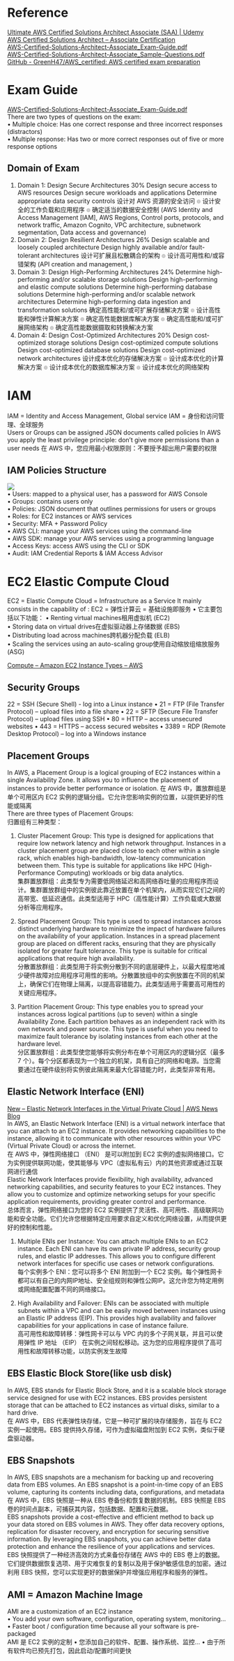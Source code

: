 # Reference
[Ultimate AWS Certified Solutions Architect Associate (SAA) | Udemy](https://www.udemy.com/course/aws-certified-solutions-architect-associate-saa-c03/)  
[AWS Certified Solutions Architect – Associate Certification](https://aws.amazon.com/certification/certified-solutions-architect-associate/)  
[AWS-Certified-Solutions-Architect-Associate\_Exam-Guide.pdf](https://d1.awsstatic.com/training-and-certification/docs-sa-assoc/AWS-Certified-Solutions-Architect-Associate_Exam-Guide.pdf)  
[AWS-Certified-Solutions-Architect-Associate\_Sample-Questions.pdf](https://d1.awsstatic.com/training-and-certification/docs-sa-assoc/AWS-Certified-Solutions-Architect-Associate_Sample-Questions.pdf)  
[GitHub - GreenH47/AWS\_certified: AWS certified exam preparation](https://github.com/GreenH47/AWS_certified)  

# Exam Guide 
[AWS-Certified-Solutions-Architect-Associate\_Exam-Guide.pdf](https://d1.awsstatic.com/training-and-certification/docs-sa-assoc/AWS-Certified-Solutions-Architect-Associate_Exam-Guide.pdf)  
There are two types of questions on the exam:  
• Multiple choice: Has one correct response and three incorrect responses (distractors)  
• Multiple response: Has two or more correct responses out of five or more response options  

## Domain of Exam  
1. Domain 1: Design Secure Architectures 30%   Design secure access to AWS resources Design secure workloads and applications Determine appropriate data security controls 设计对 AWS 资源的安全访问 ๏ 设计安全的工作负载和应用程序 ๏ 确定适当的数据安全控制 (AWS Identity and Access Management [IAM], AWS Regions, Control ports, protocols, and network traffic, Amazon Cognito, VPC architecture, subnetwork segmentation, Data access and governance)  
2. Domain 2: Design Resilient Architectures 26%  Design scalable and loosely coupled architecture Design highly available and/or fault-tolerant architectures 设计可扩展且松散耦合的架构 ๏ 设计高可用性和/或容错架构 (API creation and management, )  
3. Domain 3: Design High-Performing Architectures 24%   Determine high-performing and/or scalable storage solutions Design high-performing and elastic compute solutions Determine high-performing database solutions Determine high-performing and/or scalable network architectures Determine high-performing data ingestion and transformation solutions 确定高性能和/或可扩展存储解决方案 ๏ 设计高性能和弹性计算解决方案 ๏ 确定高性能数据库解决方案 ๏ 确定高性能和/或可扩展网络架构 ๏ 确定高性能数据摄取和转换解决方案  
4. Domain 4: Design Cost-Optimized Architectures 20%  Design cost-optimized storage solutions Design cost-optimized compute solutions Design cost-optimized database solutions Design cost-optimized network architectures 设计成本优化的存储解决方案 ๏ 设计成本优化的计算解决方案 ๏ 设计成本优化的数据库解决方案 ๏ 设计成本优化的网络架构

# IAM
IAM = Identity and Access Management, Global service IAM = 身份和访问管理、全球服务  
Users or Groups can be assigned JSON documents called policies In AWS you apply the least  privilege principle: don’t give more permissions than a user needs 在 AWS 中，您应用最小权限原则：不要授予超出用户需要的权限  
## IAM Policies Structure
![](img/saa_c03-20230712.png)  
• Users: mapped to a physical user, has a password for AWS Console  
• Groups: contains users only  
• Policies: JSON document that outlines permissions for users or groups  
• Roles: for EC2 instances or AWS services  
• Security: MFA + Password Policy  
• AWS CLI: manage your AWS services using the command-line  
• AWS SDK: manage your AWS services using a programming language  
• Access Keys: access AWS using the CLI or SDK  
• Audit: IAM Credential Reports & IAM Access Advisor  

# EC2 Elastic Compute Cloud
EC2 = Elastic Compute Cloud = Infrastructure as a Service It mainly consists in the capability of :  EC2 = 弹性计算云 = 基础设施即服务 • 它主要包括以下功能：
• Renting virtual machines租用虚拟机 (EC2)  
• Storing data on virtual drives在虚拟驱动器上存储数据 (EBS)  
• Distributing load across machines跨机器分配负载 (ELB)  
• Scaling the services using an auto-scaling group使用自动缩放组缩放服务 (ASG)  

[Compute – Amazon EC2 Instance Types – AWS](https://aws.amazon.com/ec2/instance-types/)  

## Security Groups
22 = SSH (Secure Shell) - log into a Linux instance
• 21 = FTP (File Transfer Protocol) – upload files into a file share
• 22 = SFTP (Secure File Transfer Protocol) – upload files using SSH
• 80 = HTTP – access unsecured websites
• 443 = HTTPS – access secured websites
• 3389 = RDP (Remote Desktop Protocol) – log into a Windows instance  

## Placement Groups
In AWS, a Placement Group is a logical grouping of EC2 instances within a single Availability Zone. It allows you to influence the placement of instances to provide better performance or isolation.  在 AWS 中，置放群组是单个可用区内 EC2 实例的逻辑分组。它允许您影响实例的位置，以提供更好的性能或隔离  
There are three types of Placement Groups:  
归置组有三种类型：

1. Cluster Placement Group: This type is designed for applications that require low network latency and high network throughput. Instances in a cluster placement group are placed close to each other within a single rack, which enables high-bandwidth, low-latency communication between them. This type is suitable for applications like HPC (High-Performance Computing) workloads or big data analytics.  
    集群置放群组：此类型专为需要低网络延迟和高网络吞吐量的应用程序而设计。集群置放群组中的实例彼此靠近放置在单个机架内，从而实现它们之间的高带宽、低延迟通信。此类型适用于 HPC（高性能计算）工作负载或大数据分析等应用程序。
    
2. Spread Placement Group: This type is used to spread instances across distinct underlying hardware to minimize the impact of hardware failures on the availability of your application. Instances in a spread placement group are placed on different racks, ensuring that they are physically isolated for greater fault tolerance. This type is suitable for critical applications that require high availability.  
    分散置放群组：此类型用于将实例分散到不同的底层硬件上，以最大程度地减少硬件故障对应用程序可用性的影响。分散置放组中的实例放置在不同的机架上，确保它们在物理上隔离，以提高容错能力。此类型适用于需要高可用性的关键应用程序。
    
3. Partition Placement Group: This type enables you to spread your instances across logical partitions (up to seven) within a single Availability Zone. Each partition behaves as an independent rack with its own network and power source. This type is useful when you need to maximize fault tolerance by isolating instances from each other at the hardware level.  
    分区置放群组：此类型使您能够将实例分布在单个可用区内的逻辑分区（最多 7 个）。每个分区都表现为一个独立的机架，具有自己的网络和电源。当您需要通过在硬件级别将实例彼此隔离来最大化容错能力时，此类型非常有用。

## Elastic Network Interface (ENI)
[New – Elastic Network Interfaces in the Virtual Private Cloud | AWS News Blog](https://aws.amazon.com/blogs/aws/new-elastic-network-interfaces-in-the-virtual-private-cloud/)  
In AWS, an Elastic Network Interface (ENI) is a virtual network interface that you can attach to an EC2 instance. It provides networking capabilities to the instance, allowing it to communicate with other resources within your VPC (Virtual Private Cloud) or across the internet.  
在 AWS 中，弹性网络接口 （ENI） 是可以附加到 EC2 实例的虚拟网络接口。它为实例提供联网功能，使其能够与 VPC（虚拟私有云）内的其他资源或通过互联网进行通信  
Elastic Network Interfaces provide flexibility, high availability, advanced networking capabilities, and security features to your EC2 instances. They allow you to customize and optimize networking setups for your specific application requirements, providing greater control and performance.  
总体而言，弹性网络接口为您的 EC2 实例提供了灵活性、高可用性、高级联网功能和安全功能。它们允许您根据特定应用要求自定义和优化网络设置，从而提供更好的控制和性能。 

1. Multiple ENIs per Instance: You can attach multiple ENIs to an EC2 instance. Each ENI can have its own private IP address, security group rules, and elastic IP addresses. This allows you to configure different network interfaces for specific use cases or network configurations.  
    每个实例多个 ENI：您可以将多个 ENI 附加到一个 EC2 实例。每个弹性网卡都可以有自己的内网IP地址、安全组规则和弹性公网IP。这允许您为特定用例或网络配置配置不同的网络接口。
    
2. High Availability and Failover: ENIs can be associated with multiple subnets within a VPC and can be easily moved between instances using an Elastic IP address (EIP). This provides high availability and failover capabilities for your applications in case of instance failure.  
    高可用性和故障转移：弹性网卡可以与 VPC 内的多个子网关联，并且可以使用弹性 IP 地址 （EIP） 在实例之间轻松移动。这为您的应用程序提供了高可用性和故障转移功能，以防实例发生故障

## EBS Elastic Block Store(like usb disk)
In AWS, EBS stands for Elastic Block Store, and it is a scalable block storage service designed for use with EC2 instances. EBS provides persistent storage that can be attached to EC2 instances as virtual disks, similar to a hard drive.  
在 AWS 中，EBS 代表弹性块存储，它是一种可扩展的块存储服务，旨在与 EC2 实例一起使用。EBS 提供持久存储，可作为虚拟磁盘附加到 EC2 实例，类似于硬盘驱动器。  

## EBS Snapshots
In AWS, EBS snapshots are a mechanism for backing up and recovering data from EBS volumes. An EBS snapshot is a point-in-time copy of an EBS volume, capturing its contents including data, configurations, and metadata 在 AWS 中，EBS 快照是一种从 EBS 卷备份和恢复数据的机制。EBS 快照是 EBS 卷的时间点副本，可捕获其内容，包括数据、配置和元数据。  
EBS snapshots provide a cost-effective and efficient method to back up your data stored on EBS volumes in AWS. They offer data recovery options, replication for disaster recovery, and encryption for securing sensitive information. By leveraging EBS snapshots, you can achieve better data protection and enhance the resilience of your applications and services.  
EBS 快照提供了一种经济高效的方式来备份存储在 AWS 中的 EBS 卷上的数据。它们提供数据恢复选项、用于灾难恢复的复制以及用于保护敏感信息的加密。通过利用 EBS 快照，您可以实现更好的数据保护并增强应用程序和服务的弹性。  

## AMI = Amazon Machine Image  
AMI are a customization of an EC2 instance  
• You add your own software, configuration, operating system, monitoring...  
• Faster boot / configuration time because all your software is pre-packaged  
AMI 是 EC2 实例的定制 • 您添加自己的软件、配置、操作系统、监控... • 由于所有软件均已预先打包，因此启动/配置时间更快
